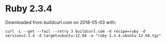 # Ruby 2.3.4

Downloaded from buildcurl.com on 2018-05-03 with:

```
curl -L --get --fail --retry 3 buildcurl.com -d recipe=ruby -d version=2.3.4 -d target=ubuntu:12.04 -o "ruby-2.3.4.ubuntu-12.04.tgz"
```

